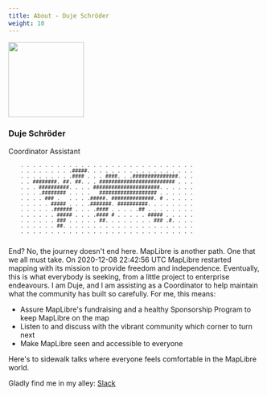 ```yaml
---
title: About - Duje Schröder
weight: 10
---
```


<div class="text-center mb-4">
    <img
        src="https://avatars.githubusercontent.com/u/23352538?v=4"
        width="150"
        class="rounded-circle mt-3"
    />
    <h3 class="m-3">Duje Schröder</h3>
    <p>Coordinator Assistant</p>
    <pre style="font-size:10px">
    . . . . . . . . . . . . . . . . . . . . . . . . . . . . .
    . . . . . . . . .#####. . . . . . . . . . . . . . . . . .
    . . . . . . . . .#### . . . ####. . .###############. . .
    . . ########. ##. ##. . . ######################### . . .
    . . . ##########. . . . ######################. . . . . .
    . . . .######## . . . .   ################### . . . . . .
    . . . . ### .   . . . .#####. ##############. # . . . . .
    . . . . . ##### . . . .#######. ##########. . . . . . . .
    . . . . . .###### . . . .#### . . . . .## . . . . . . . .
    . . . . . . ##### . . . .#### # . . . . . ##### . . . . .
    . . . . . . ### . . . . . ##. . . . . . . . ### .#. . . .
    . . . . . . ##. . . . . . . . . . . . . . . . . . . . . .
    . . . . . . . . . . . . . . . . . . . . . . . . . . . . .
    </pre>
</div>

End? No, the journey doesn't end here. MapLibre is another path. One that we
all must take. On 2020-12-08 22:42:56 UTC MapLibre restarted mapping with its
mission to provide freedom and independence. Eventually, this is what everybody
is seeking, from a little project to enterprise endeavours. I am Duje, and I am
assisting as a Coordinator to help maintain what the community has built so
carefully. For me, this means:

- Assure MapLibre's fundraising and a healthy Sponsorship Program to keep
  MapLibre on the map
- Listen to and discuss with the vibrant community which corner to turn next
- Make MapLibre seen and accessible to everyone

Here's to sidewalk talks where everyone feels comfortable in the MapLibre world.

Gladly find me in my alley: <span><a
href="https://osmus.slack.com/team/U04EHNS1JKC">Slack</a></span>
